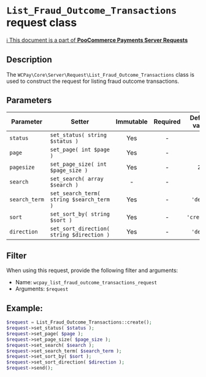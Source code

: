 # `List_Fraud_Outcome_Transactions` request class

[ℹ️ This document is a part of __PooCommerce Payments Server Requests__](../README.md)

## Description

The `WCPay\Core\Server\Request\List_Fraud_Outcome_Transactions` class is used to construct the request for listing fraud outcome transactions.

## Parameters


| Parameter                  | Setter                                                     | Immutable | Required | Default value |
|----------------------------|------------------------------------------------------------|:---------:|:--------:|:-------------:|
| `status`                   | `set_status( string $status )`                             |    Yes    |    -     |       -       |
| `page`                     | `set_page( int $page )`                                    |    Yes    |    -     |       -       |
| `pagesize`                 | `set_page_size( int $page_size )`                          |    Yes    |    -     |     `25`      |
| `search`                   | `set_search( array $search )`                              |     -     |    -     |       -       |
| `search_term`              | `set_search_term( string $search_term )`                   |    Yes    |    -     |   `'desc'`    |
| `sort`                     | `set_sort_by( string $sort )`                              |    Yes    |    -     |  `'created'`  |
| `direction`                | `set_sort_direction( string $direction )`                  |    Yes    |    -     |   `'desc'`    |



## Filter

When using this request, provide the following filter and arguments:

- Name: `wcpay_list_fraud_outcome_transactions_request`
- Arguments: `$request`

## Example:

```php
$request = List_Fraud_Outcome_Transactions::create();
$request->set_status( $status );
$request->set_page( $page );
$request->set_page_size( $page_size );
$request->set_search( $search );
$request->set_search_term( $search_term );
$request->set_sort_by( $sort );
$request->set_sort_direction( $direction );
$request->send();
```
